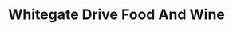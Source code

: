 ---
title: "Whitegate Drive Food And Wine"
url: /blackpool/whitegate-drive-food-and-wine/
shop: convenience
---